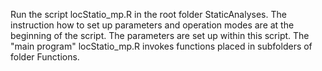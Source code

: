 Run the script  locStatio_mp.R  in the root folder StaticAnalyses.
The instruction how to set up parameters and operation modes are at the beginning of the script.
The parameters are set up within this script.
The "main program"  locStatio_mp.R  invokes functions placed in subfolders of folder  Functions.
